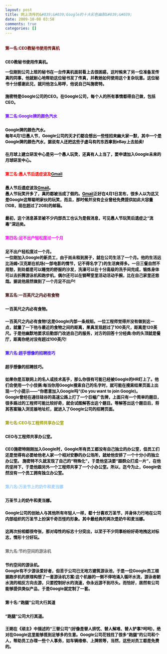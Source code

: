 ```yaml
---
layout: post
title: 网上流传的&#039;&#039;Google的十大彩色幽默&#039;&#039;
date: 2009-10-08 03:58
comments: true
categories: []
---
```

<h2><font color="#000000"><font size="2"><span style="CoLor: #660000">第一名:CEO教秘书使用传真机</span><br/></font><br/></font><font color="#000000"><font size="2">CEO教秘书使用传真机。<br/>

一位刚到公司上班的秘书在一台传真机面前看上去很困惑，这时候来了另一位准备发传真的同事，他就耐心地帮助这位秘书发了传真，并教她如何使用这个复杂玩意。这位秘书十分感谢此兄，就问他怎么称呼，他说自己叫施密特。<br/>

施密特是Google公司的CEO。在Google公司，每个人的所有事情都得自己做，包括CEO。<br/></font><br/></font><font color="#000000"><font size="2"><span style="CoLor: #6600ff">第二名:Google牌的颜色汽水</span><br/></font><br/></font><font color="#000000"><font size="2">Google牌的颜色汽水。<br/>
每年4月1日愚人节，Google公司的天才们都会想出一些怪招来幽大家一默，其中一个是Google牌的颜色汽水，据说有人还把这些子虚乌有的东西拿到eBay上去拍卖!<br/>

在月球上建立研发中心是另一个愚人玩笑，还真有人上当了，要申请加入Google未来的月球研发中心。<br/></font><br/><span style="CoLor: #ff0000"><font size="2">第三名:愚人节后遗症波及</font><a href="http://mail.google.com/" target="_blank"><font size="2">Gmail</font></a></span><br/><br/><font size="2">愚人节后遗症波及</font></font><a href="http://mail.google.com/" target="_blank"><font color="#000000" size="2">Gmail</font></a><font color="#000000" size="2">。<br/>
愚人节玩笑开多了，真的都被当成了假的。</font><a href="http://mail.google.com/" target="_blank"><font color="#000000" size="2">Gmail</font></a><font color="#000000"><font size="2">正好在4月1日发布，很多人以为这又是Google这帮聪明家伙的玩笑，而且，那时候并没有企业曾经免费提供如此大容量(1GB，现在超过了2GB)的邮箱。<br/>

最初，这个消息甚至被不少内部员工也认为是假消息，可见愚人节玩笑后遗症之“流毒”深远矣。<br/></font><br/></font><font color="#000000"><font size="2"><span style="CoLor: #ff00ff">第四名:足不出户轻松度过一个月</span><br/></font><br/></font><font color="#000000"><font size="2">足不出户轻松度过一个月。<br/>
一位刚加入Google的新员工，由于尚未租到房子，就在公司生活了一个月。他的生活远比汤姆•汉克斯在机场(一部电影的情节，记不得名字了)的生活爽得多。一日三餐自然不用愁，到处都是可以睡觉的舒服的沙发，洗澡可以在十分高级的洗手间完成，锻炼身体可以去折腾游泳机和跑步机，偶尔还可以在钢琴室里活动活动手腕，比在自己家里还悠哉。据说他居然做到了一个月足不出户!<br/></font><br/></font><font color="#000000"><font size="2"><span style="CoLor: #330000">第五名:一百英尺之内必有食物</span><br/></font><br/></font><font color="#000000"><font size="2">一百英尺之内必有食物。<br/>

一百英尺之内必有食物!这是Google内部一条规矩。一位工程师觉得并没有做到这一点，就量了一下他与最近的食物之间的距离，果真发现超过了100英尺，距离是120英尺。于是他幽默地要求后勤部门改进自己的服务，对方的回答十分经典:你的头顶就是餐厅，距离你绝对没有超过100英尺!<br/></font><br/></font> <font color="#000000"><font size="2"><span style="CoLor: #3300ff">第六名:超乎想像的招聘技巧</span><br/></font><br/></font><font color="#000000"><font size="2">超乎想像的招聘技巧。<br/>

如果你是互联网上的名人或技术高手，那么你很有可能已经被Google的HR盯上了。他们会使用一个小伎俩:每当你用Google搜索自己的名字时，就可能在搜索结果页面上出现一个小提示――“你愿意加入Google吗”(Do
you want to join Google)。<br/>
Google曾经在通往硅谷的高速公路上打了一个巨幅广告牌，上面只有一个简单的题目，很多路过的工程师可能比较好奇，就会试图解答出这个题目。等解答出这个题目后，将其答案输入浏览器地址栏，就进入了Google公司的招聘页面。<br/></font><br/></font><font color="#000000"><font size="2"><span style="CoLor: #999900">第七名:CEO与工程师共享办公室</span><br/></font><br/></font><font color="#000000"><font size="2">CEO与工程师共享办公室。<br/>

CEO施密特刚刚加入Google时，Google所有员工都没有自己独立的办公室，但员工们还是觉得有必要给他老人家一个相对安静的办公场所，就给他安排了一个十分小的独立办公室。
施密特不久就发现了自己的“特殊化”，于是他坚决要“跟群众打成一片”，在他的坚持下，于是他跟另外一个工程师共享了一个小办公室。所以，迄今为止，Google依然没有一个员工拥有独立办公室。<br/></font><br/></font><font color="#000000"><font size="2"><span style="CoLor: #99ccff">第八名:万圣节上的奶牛和麦当娜</span><br/></font><br/></font><font color="#000000"><font size="2">万圣节上的奶牛和麦当娜。<br/>

Google公司的创始人与其他所有年轻人一样，都十分喜欢万圣节，并身体力行地在公司内部组织的万圣节上扮演千奇百怪的形象。其中最经典的两次是奶牛和麦当娜。<br/>

这两次扮相都很夸张，那对母性的标志十分突出，以至于不少同事纷纷好奇地拽这对标志，情形十分好玩。<br/></font><br/></font><font color="#000000"><font size="2"><span style="CoLor: #666666">第九名:节约空间的游泳机</span><br/></font><br/></font><font color="#000000"><font size="2">节约空间的游泳机。<br/>
Google有不少游泳爱好者，但苦于公司已无地方建筑游泳池，于是一位Google员工根据跑步机的原理构想了一套游泳机方案:这个机器的一侧不停地涌入循环水流，游泳者朝水流的相反方向去游，只要控制好水的流速，你永远游不到尽头。而恰好，居然有公司能够提供类似产品，于是Google就定制了一套。<br/></font><br/></font> <font color="#000000"><font size="2"><span style="CoLor: #000000">第十名:“跑腿”公司大行其道</span><br/></font><br/></font><font color="#000000"><font size="2">“跑腿”公司大行其道。<br/>

王朔在《顽主》中描述的“三替公司”(好像是替人排忧、替人解难、替人铲事?呵呵)，绝对在Google这里能够揽到足够多的生意。Google公司花钱找了很多“跑腿”的公司和个人，帮助员工办理一些个人事务，如车辆维修、上牌照等，当然，这些对员工都是免费的。</font></font></h2>
